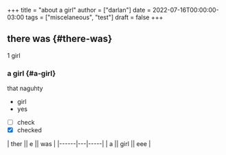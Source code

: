 +++
title = "about a girl"
author = ["darlan"]
date = 2022-07-16T00:00:00-03:00
tags = ["miscelaneous", "test"]
draft = false
+++

## there was {#there-was}

1 girl


### a girl {#a-girl}

that naguhty

-   girl
-   yes
-   [ ] check
-   [X] checked

| ther || e || was |
|------|---|-----|
| a || girl || eee |